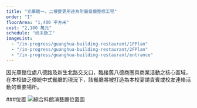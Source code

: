 ```yaml
---
title: "光華館一、二樓變更用途為附屬餐廳整修工程"
order: "I"
floorArea: "1,400 平方米"
cost: "2,180 萬元"
schedule: "尚未動工"
imageList:
  - "/in-progress/guanghua-building-restaurant/1FPlan"
  - "/in-progress/guanghua-building-restaurant/2FPlan"
  - "/in-progress/guanghua-building-restaurant/entrance"
---
```


<div class="description">
  <p>因光華館位處八德路及新生北路交叉口，臨接舊八德商圈具商業活動之核心區域，在本校缺乏傳統中式餐廳的現況下，該餐廳將被打造為本校宴請貴賓或校友連絡活動的重要場所。</p>
</div>

###位置
![綜合科館演藝廳位置圖](/in-progress/guanghua-building-restaurant/map.png)
